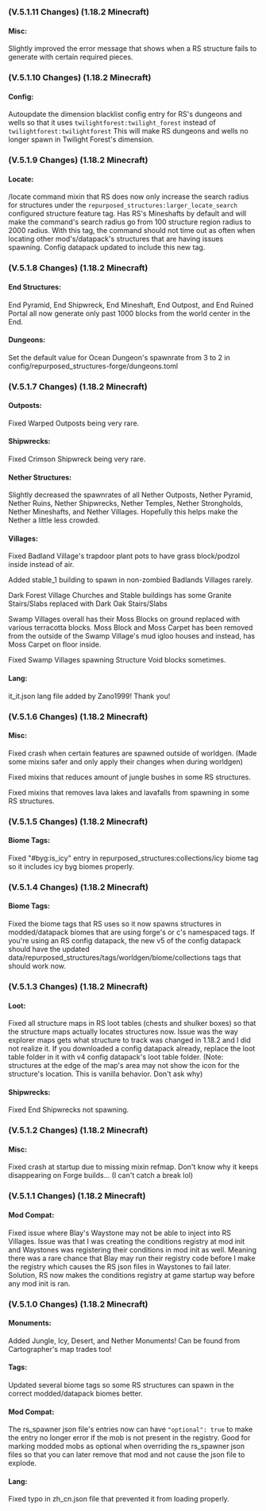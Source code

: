 ### **(V.5.1.11 Changes) (1.18.2 Minecraft)**

#### Misc:
Slightly improved the error message that shows when a RS structure fails to generate with certain required pieces.


### **(V.5.1.10 Changes) (1.18.2 Minecraft)**

#### Config:
Autoupdate the dimension blacklist config entry for RS's dungeons and wells so that it uses `twilightforest:twilight_forest` instead of `twilightforest:twilightforest`
 This will make RS dungeons and wells no longer spawn in Twilight Forest's dimension.


### **(V.5.1.9 Changes) (1.18.2 Minecraft)**

#### Locate:
/locate command mixin that RS does now only increase the search radius for structures under the
 `repurposed_structures:larger_locate_search` configured structure feature tag.
 Has RS's Mineshafts by default and will make the command's search radius go from 100 structure region radius to 2000 radius.
 With this tag, the command should not time out as often when locating other mod's/datapack's structures that are having issues spawning.
 Config datapack updated to include this new tag.


### **(V.5.1.8 Changes) (1.18.2 Minecraft)**

#### End Structures:
End Pyramid, End Shipwreck, End Mineshaft, End Outpost, and End Ruined Portal all now generate only past 1000 blocks from the world center in the End.

#### Dungeons:
Set the default value for Ocean Dungeon's spawnrate from 3 to 2 in config/repurposed_structures-forge/dungeons.toml


### **(V.5.1.7 Changes) (1.18.2 Minecraft)**

#### Outposts:
Fixed Warped Outposts being very rare.

#### Shipwrecks:
Fixed Crimson Shipwreck being very rare.

#### Nether Structures:
Slightly decreased the spawnrates of all Nether Outposts, Nether Pyramid, Nether Ruins,
 Nether Shipwrecks, Nether Temples, Nether Strongholds, Nether Mineshafts, and Nether Villages.
 Hopefully this helps make the Nether a little less crowded.

#### Villages:
Fixed Badland Village's trapdoor plant pots to have grass block/podzol inside instead of air.

Added stable_1 building to spawn in non-zombied Badlands Villages rarely.

Dark Forest Village Churches and Stable buildings has some Granite Stairs/Slabs replaced with Dark Oak Stairs/Slabs

Swamp Villages overall has their Moss Blocks on ground replaced with various terracotta blocks. 
 Moss Block and Moss Carpet has been removed from the outside of the Swamp Village's mud igloo houses and instead, has Moss Carpet on floor inside.

Fixed Swamp Villages spawning Structure Void blocks sometimes.

#### Lang:
it_it.json lang file added by Zano1999! Thank you!


### **(V.5.1.6 Changes) (1.18.2 Minecraft)**

#### Misc:
Fixed crash when certain features are spawned outside of worldgen.
 (Made some mixins safer and only apply their changes when during worldgen)

Fixed mixins that reduces amount of jungle bushes in some RS structures.

Fixed mixins that removes lava lakes and lavafalls from spawning in some RS structures.


### **(V.5.1.5 Changes) (1.18.2 Minecraft)**

#### Biome Tags:
Fixed "#byg:is_icy" entry in repurposed_structures:collections/icy biome tag so it includes icy byg biomes properly.


### **(V.5.1.4 Changes) (1.18.2 Minecraft)**

#### Biome Tags:
Fixed the biome tags that RS uses so it now spawns structures in modded/datapack biomes that are using forge's or c's namespaced tags.
 If you're using an RS config datapack, the new v5 of the config datapack should have the updated data/repurposed_structures/tags/worldgen/biome/collections tags that should work now.


### **(V.5.1.3 Changes) (1.18.2 Minecraft)**

#### Loot:
Fixed all structure maps in RS loot tables (chests and shulker boxes) so that the structure maps actually locates structures now.
 Issue was the way explorer maps gets what structure to track was changed in 1.18.2 and I did not realize it. 
 If you downloaded a config datapack already, replace the loot table folder in it with v4 config datapack's loot table folder.
 (Note: structures at the edge of the map's area may not show the icon for the structure's location. This is vanilla behavior. Don't ask why)

#### Shipwrecks:
Fixed End Shipwrecks not spawning.


### **(V.5.1.2 Changes) (1.18.2 Minecraft)**

#### Misc:
Fixed crash at startup due to missing mixin refmap. Don't know why it keeps disappearing on Forge builds... (I can't catch a break lol)


### **(V.5.1.1 Changes) (1.18.2 Minecraft)**

#### Mod Compat:
Fixed issue where Blay's Waystone may not be able to inject into RS Villages.
 Issue was that I was creating the conditions registry at mod init and Waystones was registering their conditions in mod init as well.
 Meaning there was a rare chance that Blay may run their registry code before I make the registry which causes the RS json files in Waystones to fail later.
 Solution, RS now makes the conditions registry at game startup way before any mod init is ran.


### **(V.5.1.0 Changes) (1.18.2 Minecraft)**

#### Monuments:
Added Jungle, Icy, Desert, and Nether Monuments! Can be found from Cartographer's map trades too!

#### Tags:
Updated several biome tags so some RS structures can spawn in the correct modded/datapack biomes better.

#### Mod Compat:
The rs_spawner json file's entries now can have `"optional": true` to make the entry no longer error if the mob is not present in the registry.
  Good for marking modded mobs as optional when overriding the rs_spawner json files so that you can later remove that mod and not cause the json file to explode.

#### Lang:
Fixed typo in zh_cn.json file that prevented it from loading properly.
